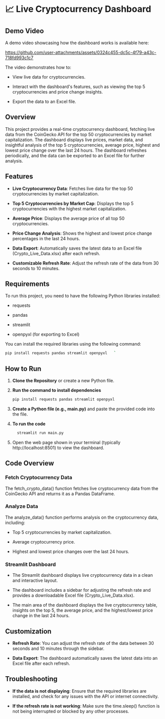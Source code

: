 
📈 Live Cryptocurrency Dashboard
================================
Demo Video
----------

A demo video showcasing how the dashboard works is available here:

https://github.com/user-attachments/assets/0324c455-dc5c-4f79-a43c-718fd993c1c7

The video demonstrates how to:

*   View live data for cryptocurrencies.
    
*   Interact with the dashboard's features, such as viewing the top 5 cryptocurrencies and price change insights.
    
*   Export the data to an Excel file.

Overview
--------

This project provides a real-time cryptocurrency dashboard, fetching live data from the CoinGecko API for the top 50 cryptocurrencies by market capitalization. The dashboard displays live prices, market data, and insightful analysis of the top 5 cryptocurrencies, average price, highest and lowest price change over the last 24 hours. The dashboard refreshes periodically, and the data can be exported to an Excel file for further analysis.

Features
--------

*   **Live Cryptocurrency Data**: Fetches live data for the top 50 cryptocurrencies by market capitalization.
    
*   **Top 5 Cryptocurrencies by Market Cap**: Displays the top 5 cryptocurrencies with the highest market capitalization.
    
*   **Average Price**: Displays the average price of all top 50 cryptocurrencies.
    
*   **Price Change Analysis**: Shows the highest and lowest price change percentages in the last 24 hours.
    
*   **Data Export**: Automatically saves the latest data to an Excel file (Crypto\_Live\_Data.xlsx) after each refresh.
    
*   **Customizable Refresh Rate**: Adjust the refresh rate of the data from 30 seconds to 10 minutes.
    

Requirements
------------

To run this project, you need to have the following Python libraries installed:

*   requests
    
*   pandas
    
*   streamlit
    
*   openpyxl (for exporting to Excel)
    

You can install the required libraries using the following command:
 ```bash
 pip install requests pandas streamlit openpyxl   `
```

How to Run
----------

1.  **Clone the Repository** or create a new Python file.
    
2. **Run the command to install dependencies**
      ```bash
      pip install requests pandas streamlit openpyxl
      ```
4.  **Create a Python file (e.g., main.py)** and paste the provided code into the file.
    
5.  **To run the code**
    ```bash
      streamlit run main.py
    ```
7.  Open the web page shown in your terminal (typically http://localhost:8501) to view the dashboard.
    

Code Overview
-------------

### Fetch Cryptocurrency Data

The fetch\_crypto\_data() function fetches live cryptocurrency data from the CoinGecko API and returns it as a Pandas DataFrame.

### Analyze Data

The analyze\_data() function performs analysis on the cryptocurrency data, including:

*   Top 5 cryptocurrencies by market capitalization.
    
*   Average cryptocurrency price.
    
*   Highest and lowest price changes over the last 24 hours.
    

### Streamlit Dashboard

*   The Streamlit dashboard displays live cryptocurrency data in a clean and interactive layout.
    
*   The dashboard includes a sidebar for adjusting the refresh rate and provides a downloadable Excel file (Crypto\_Live\_Data.xlsx).
    
*   The main area of the dashboard displays the live cryptocurrency table, insights on the top 5, the average price, and the highest/lowest price change in the last 24 hours.
    

Customization
-------------

*   **Refresh Rate**: You can adjust the refresh rate of the data between 30 seconds and 10 minutes through the sidebar.
    
*   **Data Export**: The dashboard automatically saves the latest data into an Excel file after each refresh.

    
Troubleshooting
---------------

*   **If the data is not displaying**: Ensure that the required libraries are installed, and check for any issues with the API or internet connectivity.
    
*   **If the refresh rate is not working**: Make sure the time.sleep() function is not being interrupted or blocked by any other processes.
    


